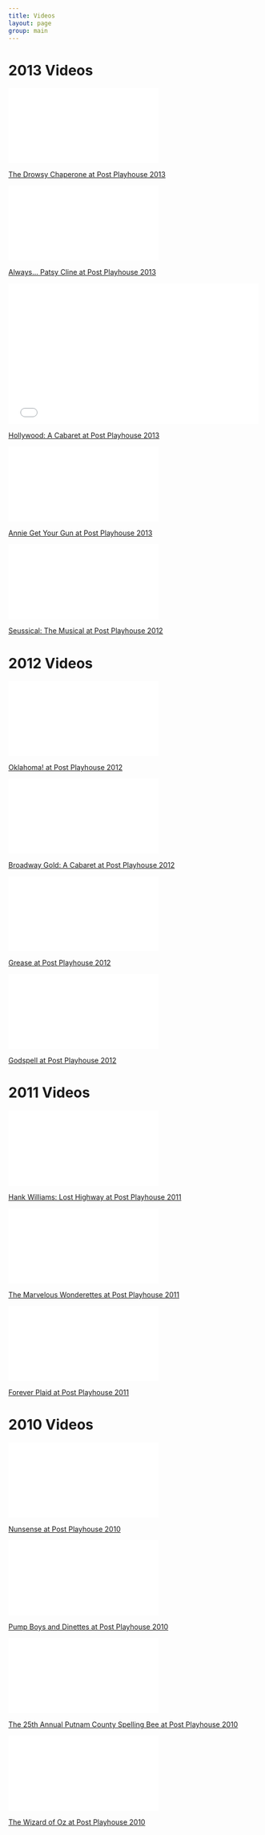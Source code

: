 ```yaml
---
title: Videos
layout: page
group: main
---
```


# 2013 Videos

<div class="video">
  <iframe src="//player.vimeo.com/video/http://vimeo.com/http://vimeo.com/12345678?color=c9ff23&amp;title=0&amp;byline=0&amp;portrait=0" frameborder="0" webkitallowfullscreen mozallowfullscreen allowfullscreen></iframe>
  <p><a href="http://vimeo.com/http://vimeo.com/http://vimeo.com/12345678">The Drowsy Chaperone at Post Playhouse 2013</a></p>
</div>

<div class="video">
  <iframe src="//player.vimeo.com/video/http://vimeo.com/117637374?color=c9ff23&amp;title=0&amp;byline=0&amp;portrait=0" frameborder="0" webkitallowfullscreen mozallowfullscreen allowfullscreen></iframe> 
  <p><a href="http://vimeo.com/http://vimeo.com/117637374">Always... Patsy Cline at Post Playhouse 2013</a></p>
</div>

<div class="video">
  <iframe src="//player.vimeo.com/video/117637377?color=c9ff23&amp;title=0&amp;byline=0&amp;portrait=0" width="500" height="281" frameborder="0" webkitallowfullscreen mozallowfullscreen allowfullscreen></iframe> 
  <p><a href="http://vimeo.com/117637377">Hollywood: A Cabaret at Post Playhouse 2013</a></p>
</div>

<div class="video"><iframe src="//player.vimeo.com/video/http://vimeo.com/http://vimeo.com/117637375?color=c9ff23&amp;title=0&amp;byline=0&amp;portrait=0" frameborder="0" webkitallowfullscreen mozallowfullscreen allowfullscreen></iframe> <p><a href="http://vimeo.com/http://vimeo.com/http://vimeo.com/117637375">Annie Get Your Gun at Post Playhouse 2013</a></p></div>

<div class="video">
  <iframe src="//player.vimeo.com/video/http://vimeo.com/http://vimeo.com/12345678?color=c9ff23&amp;title=0&amp;byline=0&amp;portrait=0" frameborder="0" webkitallowfullscreen mozallowfullscreen allowfullscreen></iframe> 
  <p><a href="http://vimeo.com/http://vimeo.com/http://vimeo.com/12345678">Seussical: The Musical at Post Playhouse 2012</a></p>
</div>



# 2012 Videos

<div class="video">
  <iframe src="//player.vimeo.com/video/http://vimeo.com/http://vimeo.com/12345678?color=c9ff23&amp;title=0&amp;byline=0&amp;portrait=0" frameborder="0" webkitallowfullscreen mozallowfullscreen allowfullscreen></iframe> 
  <p><a href="http://vimeo.com/http://vimeo.com/http://vimeo.com/12345678">Oklahoma! at Post Playhouse 2012</a></p>
</div>

<div class="video">
  <iframe src="//player.vimeo.com/video/http://vimeo.com/http://vimeo.com/117637376?color=c9ff23&amp;title=0&amp;byline=0&amp;portrait=0" frameborder="0" webkitallowfullscreen mozallowfullscreen allowfullscreen></iframe> 
  <p><a href="http://vimeo.com/http://vimeo.com/http://vimeo.com/117637376">Broadway Gold: A Cabaret at Post Playhouse 2012</a></p>
</div>

<div class="video">
  <iframe src="//player.vimeo.com/video/117637869?color=c9ff23&amp;title=0&amp;byline=0&amp;portrait=0" frameborder="0" webkitallowfullscreen mozallowfullscreen allowfullscreen></iframe> 
  <p><a href="http://vimeo.com/117637869">Grease at Post Playhouse 2012</a></p>
</div>

<div class="video">
  <iframe src="//player.vimeo.com/video/117637855?color=c9ff23&amp;title=0&amp;byline=0&amp;portrait=0" frameborder="0" webkitallowfullscreen mozallowfullscreen allowfullscreen></iframe> 
  <p><a href="http://vimeo.com/117637855">Godspell at Post Playhouse 2012</a></p>
</div>


# 2011 Videos

<div class="video">
  <iframe src="//player.vimeo.com/video/http://vimeo.com/117637857?color=c9ff23&amp;title=0&amp;byline=0&amp;portrait=0" frameborder="0" webkitallowfullscreen mozallowfullscreen allowfullscreen></iframe> 
  <p><a href="http://vimeo.com/http://vimeo.com/117637857">Hank Williams: Lost Highway at Post Playhouse 2011</a></p>
</div>

<div class="video">
  <iframe src="//player.vimeo.com/video/117637861?color=c9ff23&amp;title=0&amp;byline=0&amp;portrait=0" frameborder="0" webkitallowfullscreen mozallowfullscreen allowfullscreen></iframe> 
  <p><a href="http://vimeo.com/117637861">The Marvelous Wonderettes at Post Playhouse 2011</a></p>
</div>

<div class="video">
  <iframe src="//player.vimeo.com/video/117637378?color=c9ff23&amp;title=0&amp;byline=0&amp;portrait=0" frameborder="0" webkitallowfullscreen mozallowfullscreen allowfullscreen></iframe> 
  <p><a href="http://vimeo.com/117637378">Forever Plaid at Post Playhouse 2011</a></p>
</div>

# 2010 Videos

<div class="video">
  <iframe src="//player.vimeo.com/video/http://vimeo.com/117637860?color=c9ff23&amp;title=0&amp;byline=0&amp;portrait=0" frameborder="0" webkitallowfullscreen mozallowfullscreen allowfullscreen></iframe> 
  <p><a href="http://vimeo.com/http://vimeo.com/117637860">Nunsense at Post Playhouse 2010</a></p>
</div>

<div class="video">
  <iframe src="//player.vimeo.com/video/http://vimeo.com/http://vimeo.com/12345678?color=c9ff23&amp;title=0&amp;byline=0&amp;portrait=0" frameborder="0" webkitallowfullscreen mozallowfullscreen allowfullscreen></iframe> 
  <p><a href="http://vimeo.com/http://vimeo.com/http://vimeo.com/12345678">Pump Boys and Dinettes at Post Playhouse 2010</a></p>
</div>

<div class="video">
  <iframe src="//player.vimeo.com/video/http://vimeo.com/http://vimeo.com/12345678?color=c9ff23&amp;title=0&amp;byline=0&amp;portrait=0" frameborder="0" webkitallowfullscreen mozallowfullscreen allowfullscreen></iframe> 
  <p><a href="http://vimeo.com/http://vimeo.com/http://vimeo.com/12345678">The 25th Annual Putnam County Spelling Bee at Post Playhouse 2010</a></p>
</div>

<div class="video">
  <iframe src="//player.vimeo.com/video/http://vimeo.com/http://vimeo.com/12345678?color=c9ff23&amp;title=0&amp;byline=0&amp;portrait=0" frameborder="0" webkitallowfullscreen mozallowfullscreen allowfullscreen></iframe> 
  <p><a href="http://vimeo.com/http://vimeo.com/http://vimeo.com/12345678">The Wizard of Oz at Post Playhouse 2010</a></p>
</div>



